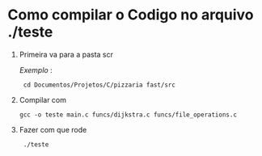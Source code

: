

# Como compilar o Codigo no arquivo ./teste

1. Primeira va para a pasta scr

    *Exemplo* :

    ` cd Documentos/Projetos/C/pizzaria fast/src`

2.  Compilar com 

    ` gcc -o teste main.c funcs/dijkstra.c funcs/file_operations.c ` 

3. Fazer com que rode 

    ` ./teste` 